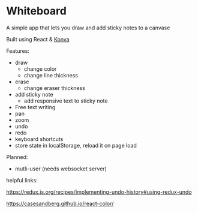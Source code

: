 # Whiteboard

A simple app that lets you draw and add sticky notes to a canvase

Built using React & [Konva](https://konvajs.org/)

Features:
- draw
  - change color
  - change line thickness
- erase
  - change eraser thickness
- add sticky note
  - add responsive text to sticky note
- Free text writing
- pan
- zoom
- undo
- redo
- keyboard shortcuts
- store state in localStorage, reload it on page load

Planned:
- mutli-user (needs websocket server)

helpful links:

https://redux.js.org/recipes/implementing-undo-history#using-redux-undo

https://casesandberg.github.io/react-color/
